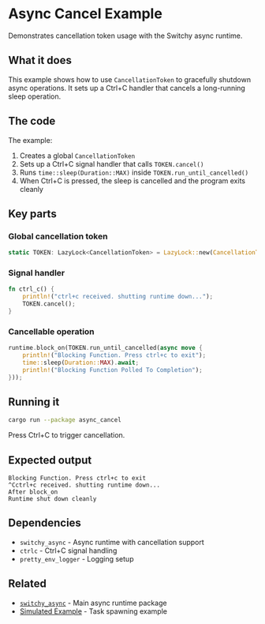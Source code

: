 # Async Cancel Example

Demonstrates cancellation token usage with the Switchy async runtime.

## What it does

This example shows how to use `CancellationToken` to gracefully shutdown async operations. It sets up a Ctrl+C handler that cancels a long-running sleep operation.

## The code

The example:

1. Creates a global `CancellationToken`
2. Sets up a Ctrl+C signal handler that calls `TOKEN.cancel()`
3. Runs `time::sleep(Duration::MAX)` inside `TOKEN.run_until_cancelled()`
4. When Ctrl+C is pressed, the sleep is cancelled and the program exits cleanly

## Key parts

### Global cancellation token

```rust
static TOKEN: LazyLock<CancellationToken> = LazyLock::new(CancellationToken::new);
```

### Signal handler

```rust
fn ctrl_c() {
    println!("ctrl+c received. shutting runtime down...");
    TOKEN.cancel();
}
```

### Cancellable operation

```rust
runtime.block_on(TOKEN.run_until_cancelled(async move {
    println!("Blocking Function. Press ctrl+c to exit");
    time::sleep(Duration::MAX).await;
    println!("Blocking Function Polled To Completion");
}));
```

## Running it

```bash
cargo run --package async_cancel
```

Press Ctrl+C to trigger cancellation.

## Expected output

```
Blocking Function. Press ctrl+c to exit
^Cctrl+c received. shutting runtime down...
After block_on
Runtime shut down cleanly
```

## Dependencies

- `switchy_async` - Async runtime with cancellation support
- `ctrlc` - Ctrl+C signal handling
- `pretty_env_logger` - Logging setup

## Related

- [`switchy_async`](../../README.md) - Main async runtime package
- [Simulated Example](../simulated/README.md) - Task spawning example
